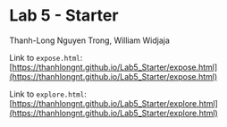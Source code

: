 # Lab 5 - Starter

Thanh-Long Nguyen Trong, William Widjaja

Link to `expose.html`: [https://thanhlongnt.github.io/Lab5_Starter/expose.html](https://thanhlongnt.github.io/Lab5_Starter/expose.html)

Link to `explore.html`: [https://thanhlongnt.github.io/Lab5_Starter/explore.html](https://thanhlongnt.github.io/Lab5_Starter/explore.html)
